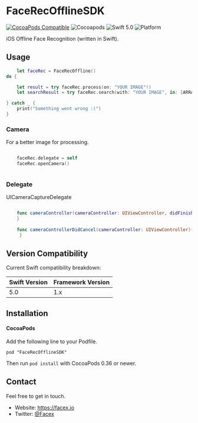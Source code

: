 # FaceRecOfflineSDK

[![CocoaPods Compatible](https://img.shields.io/cocoapods/v/FaceRecOfflineSDK.svg)](https://img.shields.io/cocoapods/v/FaceRecOfflineSDK.svg)
![Cocoapods](https://img.shields.io/cocoapods/v/FaceRecOfflineSDK)
![Swift 5.0](https://img.shields.io/badge/Swift-3.0-orange.svg)
![Platform](https://img.shields.io/badge/platform-iOS%20%7C%20watchOS%20%7C%20tvOS-lightgrey.svg)

iOS Offline Face Recognition (written in Swift).


## Usage

```swift
    let faceRec = FaceRecOffline()
do {

    let result = try faceRec.process(on: "YOUR IMAGE"!)
    let searchResult = try faceRec.search(with: "YOUR IMAGE", in: [ARRAY])

} catch _ {
    print("Something went wrong :(")
}
```
### Camera
For a better image for processing.

```swift

    faceRec.delegate = self
    faceRec.openCamera()
    
```
### Delegate
UICameraCaptureDelegate

```swift

    func cameraController(cameraController: UIViewController, didFinishCapture image:UIImage){
    }
  
    func cameraControllerDidCancel(cameraController: UIViewController){
     }

```

## Version Compatibility

Current Swift compatibility breakdown:

| Swift Version | Framework Version |
| ------------- | ----------------- |
| 5.0           | 1.x               |

[all releases]: https://github.com/friendlynandy/FaceRecOfflineSDK/releases

## Installation

#### CocoaPods

Add the following line to your Podfile.

```
pod "FaceRecOfflineSDK"
```

Then run `pod install` with CocoaPods 0.36 or newer.

## Contact

Feel free to get in touch.

* Website: <https://facex.io>
* Twitter: [@Facex](http://twitter.com/facex)
